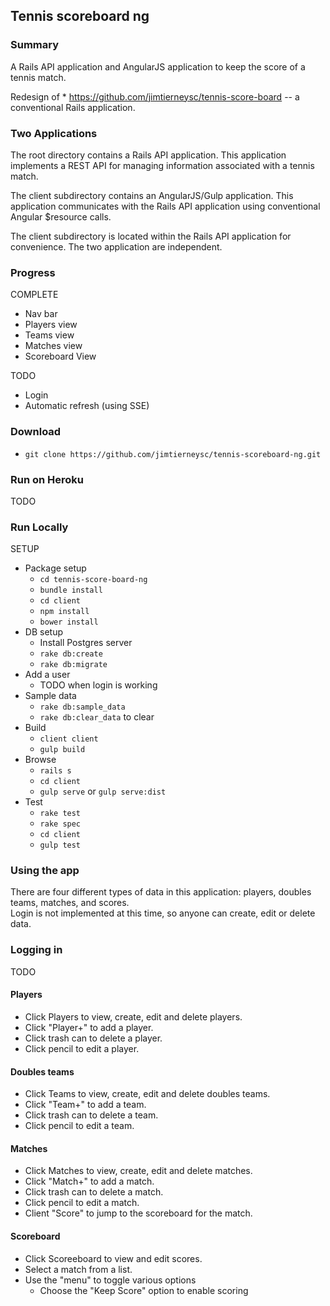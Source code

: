 ## Tennis scoreboard ng

### Summary

A Rails API application and AngularJS application to keep the score of a tennis match.  

Redesign of * https://github.com/jimtierneysc/tennis-score-board -- a conventional Rails application.

### Two Applications

The root directory contains a Rails API application.  This application implements a REST API for managing
information associated with a tennis match.
  
The client subdirectory contains an AngularJS/Gulp application.  This application communicates with the
Rails API application using conventional Angular $resource calls.

The client subdirectory is located within the Rails API application for convenience.  The two application are 
independent.  

### Progress

COMPLETE

* Nav bar
* Players view
* Teams view
* Matches view
* Scoreboard View

TODO

* Login
* Automatic refresh (using SSE)


### Download

* `git clone https://github.com/jimtierneysc/tennis-scoreboard-ng.git`

### Run on Heroku

TODO
  
### Run Locally

SETUP

* Package setup
    * `cd tennis-score-board-ng`
    * `bundle install`
    * `cd client`
    * `npm install`
    * `bower install`
* DB setup
    * Install Postgres server
    * `rake db:create`
    * `rake db:migrate`
* Add a user
    * TODO when login is working
* Sample data
    * `rake db:sample_data`
    * `rake db:clear_data` to clear
* Build 
    * `client client`
    * `gulp build`
* Browse
    * `rails s`
    * `cd client`
    * `gulp serve` or `gulp serve:dist` 
* Test
    * `rake test`
    * `rake spec`
    * `cd client`
    * `gulp test`
    

### Using the app

There are four different types of data in this application: players, doubles teams, matches, and scores.  
Login is not implemented at this time, so anyone can create, edit or delete data. 

### Logging in

TODO

#### Players

* Click Players to view, create, edit and delete players.  
* Click "Player+" to add a player.
* Click trash can to delete a player.
* Click pencil to edit a player.

#### Doubles teams

* Click Teams to view, create, edit and delete doubles teams.  
* Click "Team+" to add a team.
* Click trash can to delete a team.
* Click pencil to edit a team.

#### Matches

* Click Matches to view, create, edit and delete matches.  
* Click "Match+" to add a match.
* Click trash can to delete a match.
* Click pencil to edit a match.
* Client "Score" to jump to the scoreboard for the match.

#### Scoreboard

* Click Scoreeboard to view and edit scores.  
* Select a match from a list. 
* Use the "menu" to toggle various options
    * Choose the "Keep Score" option to enable scoring

